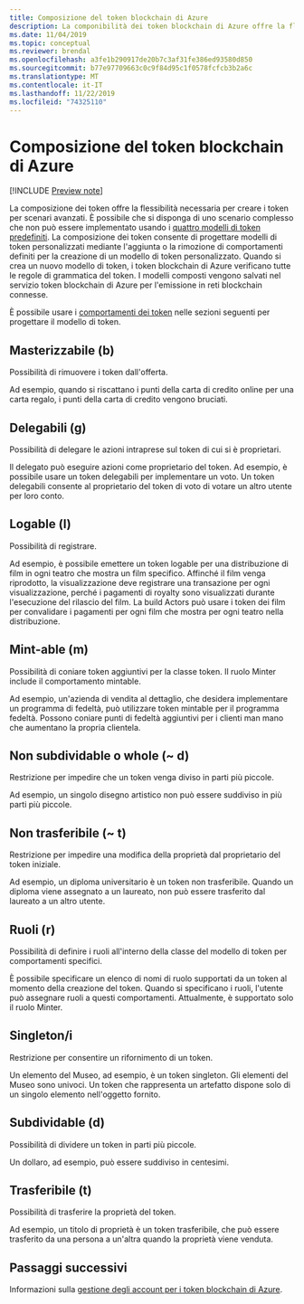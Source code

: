 ```yaml
---
title: Composizione del token blockchain di Azure
description: La componibilità dei token blockchain di Azure offre la flessibilità necessaria per creare token per scenari avanzati.
ms.date: 11/04/2019
ms.topic: conceptual
ms.reviewer: brendal
ms.openlocfilehash: a3fe1b290917de20b7c3af31fe386ed93580d850
ms.sourcegitcommit: b77e97709663c0c9f84d95c1f0578fcfcb3b2a6c
ms.translationtype: MT
ms.contentlocale: it-IT
ms.lasthandoff: 11/22/2019
ms.locfileid: "74325110"
---
```

# <a name="azure-blockchain-tokens-composability"></a>Composizione del token blockchain di Azure

[!INCLUDE [Preview note](./includes/preview.md)]

La composizione dei token offre la flessibilità necessaria per creare i token per scenari avanzati. È possibile che si disponga di uno scenario complesso che non può essere implementato usando i [quattro modelli di token predefiniti](templates.md#base-token-types). La composizione dei token consente di progettare modelli di token personalizzati mediante l'aggiunta o la rimozione di comportamenti definiti per la creazione di un modello di token personalizzato. Quando si crea un nuovo modello di token, i token blockchain di Azure verificano tutte le regole di grammatica del token. I modelli composti vengono salvati nel servizio token blockchain di Azure per l'emissione in reti blockchain connesse.

È possibile usare i [comportamenti dei token](templates.md#token-behaviors) nelle sezioni seguenti per progettare il modello di token.

## <a name="burnable-b"></a>Masterizzabile (b)

Possibilità di rimuovere i token dall'offerta.

Ad esempio, quando si riscattano i punti della carta di credito online per una carta regalo, i punti della carta di credito vengono bruciati.

## <a name="delegable-g"></a>Delegabili (g)

Possibilità di delegare le azioni intraprese sul token di cui si è proprietari.

Il delegato può eseguire azioni come proprietario del token. Ad esempio, è possibile usare un token delegabili per implementare un voto. Un token delegabili consente al proprietario del token di voto di votare un altro utente per loro conto.

## <a name="logable-l"></a>Logable (l)

Possibilità di registrare.

Ad esempio, è possibile emettere un token logable per una distribuzione di film in ogni teatro che mostra un film specifico. Affinché il film venga riprodotto, la visualizzazione deve registrare una transazione per ogni visualizzazione, perché i pagamenti di royalty sono visualizzati durante l'esecuzione del rilascio del film. La build Actors può usare i token dei film per convalidare i pagamenti per ogni film che mostra per ogni teatro nella distribuzione.

## <a name="mint-able-m"></a>Mint-able (m)

Possibilità di coniare token aggiuntivi per la classe token. Il ruolo Minter include il comportamento mintable.

Ad esempio, un'azienda di vendita al dettaglio, che desidera implementare un programma di fedeltà, può utilizzare token mintable per il programma fedeltà. Possono coniare punti di fedeltà aggiuntivi per i clienti man mano che aumentano la propria clientela.  

## <a name="non-subdividable-or-whole-d"></a>Non subdividable o whole (~ d)

Restrizione per impedire che un token venga diviso in parti più piccole.

Ad esempio, un singolo disegno artistico non può essere suddiviso in più parti più piccole. 

## <a name="non-transferable-t"></a>Non trasferibile (~ t)

Restrizione per impedire una modifica della proprietà dal proprietario del token iniziale.

Ad esempio, un diploma universitario è un token non trasferibile. Quando un diploma viene assegnato a un laureato, non può essere trasferito dal laureato a un altro utente.

## <a name="roles-r"></a>Ruoli (r)

Possibilità di definire i ruoli all'interno della classe del modello di token per comportamenti specifici.

È possibile specificare un elenco di nomi di ruolo supportati da un token al momento della creazione del token. Quando si specificano i ruoli, l'utente può assegnare ruoli a questi comportamenti. Attualmente, è supportato solo il ruolo Minter.

## <a name="singleton-s"></a>Singleton/i

Restrizione per consentire un rifornimento di un token.

Un elemento del Museo, ad esempio, è un token singleton. Gli elementi del Museo sono univoci. Un token che rappresenta un artefatto dispone solo di un singolo elemento nell'oggetto fornito.

## <a name="subdividable-d"></a>Subdividable (d)

Possibilità di dividere un token in parti più piccole.

Un dollaro, ad esempio, può essere suddiviso in centesimi.

## <a name="transferable-t"></a>Trasferibile (t)

Possibilità di trasferire la proprietà del token.

Ad esempio, un titolo di proprietà è un token trasferibile, che può essere trasferito da una persona a un'altra quando la proprietà viene venduta.

## <a name="next-steps"></a>Passaggi successivi

Informazioni sulla [gestione degli account per i token blockchain di Azure](account-management.md).
